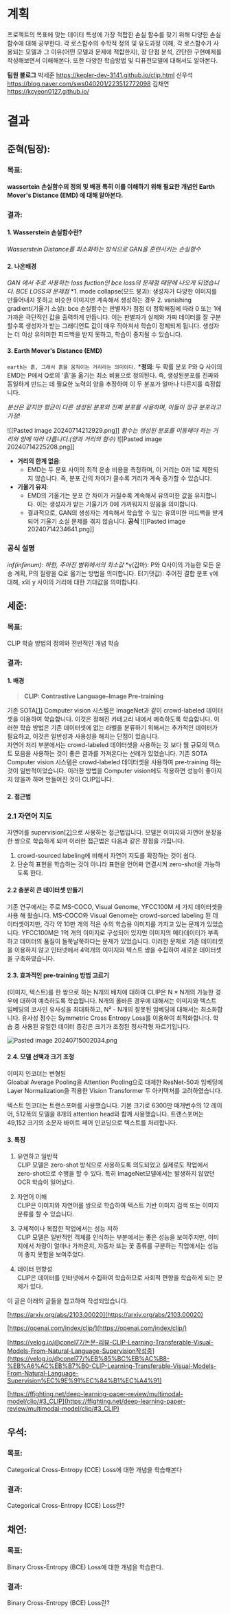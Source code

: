 # 계획
프로젝트의 목표에 맞는 데이터 특성에 가장 적합한 손실 함수를 찾기 위해 다양한 손실함수에 대해 공부한다. 각 로스함수의 수학적 정의 및 유도과정 이해, 각 로스함수가 사용되는 모델과 그 이유(어떤 모델과 문제에 적합한지), 장 단점 분석, 간단한 구현예제를 작성해보면서 이해해본다. 또한 다양한 학습방법 및 디퓨전모델에 대해서도 알아본다.

**팀원 블로그**
박세준 https://kepler-dev-3141.github.io/clip.html
신우석 https://blog.naver.com/sws040201/223512772098
김채연 https://kcyeon0127.github.io/


# 결과

## 준혁(팀장):
### 목표: 
**wassertein 손실함수의 정의 및 배경 특히 이를 이해하기 위해 필요한 개념인 Earth Mover's Distance (EMD) 에 대해 알아본다.**
### 결과:
#### **1. Wasserstein 손실함수란?**
*Wasserstein Distance를 최소화하는 방식으로 GAN을 훈련시키는 손실함수*
#### 2. 나온배경
*GAN 에서 주로 사용하는 loss fuction인  bce loss의 문제점 때문에 나오게 되었습니다.*
*BCE LOSS의 문제점*
	*1. mode collapse(모드 붕괴): 생성자가 다양한 이미지를  만들어내지 못하고 비슷한 이미지만 계속해서 생성하는 경우
	2.  vanishing gradient(기울기 소실): bce 손실함수는 판별자가 점점 더 정확해짐에 따라 0 또는 1에 가까운 극단적인 값을 출력하게 만듭니다. 이는 판별자가 실제와 가짜 데이터를 잘 구분할수록 생성자가 받는 그래디언트 값이 매우 작아져서 학습이 정체되게  됩니다. 생성자는 더 이상 유의미한 피드백을 받지 못하고, 학습이 중지될 수 있습니다.

#### **3. Earth Mover's Distance (EMD)**
 `earth는 흙, 그래서 흙을 움직이는 거리라는 의미이다.`
 ***정의**: 두 확률 분포 P와 Q 사이의 EMD는 P에서 Q로의 '흙'을 옮기는 최소 비용으로 정의된다. 즉, 생성된분포를 진짜와 동일하게 만드는 데 필요한 노력의 양을 추정하여 이 두 분포가 얼마나 다른지를 측정합니다. 

*분산은 같지만 평균이 다른 생성된 분포와 진짜 분포를 사용하며, 이들이 정규 분포라고 가정!*

![[Pasted image 20240714212929.png]]
*함수는 생성된 분포를 이동해야 하는 거리와 양에 따라 다릅니다.(양과 거리의 함수)*
![[Pasted image 20240714225208.png]]
- **거리의 한계 없음**:
    - EMD는 두 분포 사이의 최적 운송 비용을 측정하며, 이 거리는 0과 1로 제한되지 않습니다. 즉, 분포 간의 차이가 클수록 거리가 계속 증가할 수 있습니다.
- **기울기 유지**:
    - EMD의 기울기는 분포 간 차이가 커질수록 계속해서 유의미한 값을 유지합니다. 이는 생성자가 받는 기울기가 0에 가까워지지 않음을 의미합니다.
    - 결과적으로, GAN의 생성자는 계속해서 학습할 수 있는 유의미한 피드백을 받게 되어 기울기 소실 문제를 겪지 않습니다.
**공식**
![[Pasted image 20240714234641.png]]
 ### 공식 설명
 *inf(infimum): 하한, 주어진 범위에서의 최소값*
*γ(감마): P와 Q사이의 가능한 모든 운송 계획, P의 질량을 Q로 옮기는 방법을 의미합니다.
E(기댓값): 주어진 결합 분포 γ에 대해, x와 y 사이의 거리에 대한 기대값을 의미합니다.



## 세준:
### 목표: 
CLIP 학습 방법의 정의와 전반적인 개념 학습
### 결과: 

#### 1. 배경

> **CLIP: Contrastive Language–Image Pre-training**

기존 SOTA[[1]](https://kepler-dev-3141.github.io/#fn-1-e3f99f632f1087fe) Computer vision 시스템은 ImageNet과 같이 crowd-labeled 데이터셋을 이용하여 학습합니다. 이것은 정해진 카테고리 내에서 예측하도록 학습합니다. 이러한 학습 방법은 기존 데이터셋에 없는 라벨을 분류하기 위해서는 추가적인 데이터가 필요하고, 이것은 일반성과 사용성을 해치는 단점이 있습니다.  
자연어 처리 부분에서는 crowd-labeled 데이터셋을 사용하는 것 보다 웹 규모의 텍스트 모음을 사용하는 것이 좋은 결과를 가져온다는 선례가 있었습니다. 기존 SOTA Computer vision 시스템은 crowd-labeled 데이터셋을 사용하여 pre-training 하는 것이 일반적이었습니다. 이러한 방법을 Computer vision에도 적용하면 성능이 좋아지지 않을까 하며 만들어진 것이 CLIP입니다.

#### 2. 접근법

### 2.1 자연어 지도

자연어를 supervision[[2]](https://kepler-dev-3141.github.io/#fn-2-e3f99f632f1087fe)으로 사용하는 접근법입니다. 모델은 이미지와 자연어 문장을 한 쌍으로 학습하게 되며 이러한 접근법은 다음과 같은 장점을 가집니다.

1. crowd-sourced labeling에 비해서 자연어 지도를 확장하는 것이 쉽다.
2. 단순히 표현을 학습하는 것이 아니라 표현을 언어롸 연결시켜 zero-shot을 가능하도록 한다.

#### 2.2 충분히 큰 데이터셋 만들기

기존 연구에서는 주로 MS-COCO, Visual Genome, YFCC100M 세 가지 데이터셋을 사용 해 왔습니다. MS-COCO와 Visual Genome는 crowd-sorced labeling 된 데이터셋이지만, 각각 약 10만 개의 적은 수의 학습용 이미지를 가지고 있는 문제가 있었습니다. YFCC100M은 1억 개의 이미지로 구성되어 있지만 이미지의 메타데이터가 부족하고 데이터의 품질이 들쭉날쭉하다는 문제가 있었습니다. 이러한 문제로 기존 데이터셋을 이용하지 않고 인터넷에서 4억개의 이미지와 텍스트 쌍을 수집하여 새로운 데이터셋을 구축하였습니다.

#### 2.3. 효과적인 pre-training 방법 고르기

(이미지, 텍스트)를 한 쌍으로 하는 N개의 배치에 대하여 CLIP은 N × N개의 가능한 경우에 대하여 예측하도록 학습됩니다. N개의 올바른 경우에 대해서는 이미지와 텍스트 임베딩의 코사인 유사성을 최대화하고, N² - N개의 잘못된 임베딩에 대해서는 최소화합니다. 유사성 점수는 Symmetric Cross Entropy Loss를 이용하여 최적화합니다. 학습 중 사용된 유일한 데이터 증강은 크기가 조정된 정사각형 자르기입니다.

![Pasted image 20240715002034.png](https://kepler-dev-3141.github.io/pasted-image-20240715002034.png)

#### 2.4. 모델 선택과 크기 조정

이미지 인코더는 변형된  
Gloabal Average Pooling을 Attention Pooling으로 대체한 ResNet-50과 임베딩에 Layer Normalization을 적용한 Vision Transformer 두 아키텍처를 고려하였습니다.

텍스트 인코더는 트랜스포머를 사용했습니다. 기본 크기로 6300만 매개변수의 12 레이어, 512폭의 모델을 8개의 attention head와 함께 사용했습니다. 트랜스포머는 49,152 크기의 소문자 바이트 페어 인코딩으로 텍스트를 처리합니다.

#### 3. 특징

1. 유연하고 일반적  
    CLIP 모델은 zero-shot 방식으로 사용하도록 의도되었고 실제로도 작업에서 zero-shot으로 수행을 할 수 있다. 특히 ImageNet모델에서는 발생하지 않았던 OCR 학습이 일어났다.
    
2. 자연어 이해  
    CLIP은 이미지와 자연어를 쌍으로 학습하여 텍스트 기반 이미지 검색 또는 이미지 분류를 할 수 있습니다.
    
3. 구체적이나 복잡한 작업에서는 성능 저하  
    CLIP 모델은 일반적인 객체를 인식하는 부분에서는 좋은 성능을 보여주지만, 이미지에서 차량이 얼마나 가까운지, 자동차 또는 꽃 종류를 구분하는 작업에서는 성능이 좋지 못함을 보여주었다.
    
4. 데이터 편향성  
    CLIP은 데이터를 인터넷에서 수집하여 학습하므로 사회적 편향을 학습하게 되는 문제가 있다.
    

이 글은 아래의 글들을 참고하여 작성되었습니다.

[https://arxiv.org/abs/2103.00020](https://arxiv.org/abs/2103.00020)

[https://openai.com/index/clip/](https://openai.com/index/clip/)

[https://velog.io/@conel77/논문-리뷰-CLIP-Learning-Transferable-Visual-Models-From-Natural-Language-Supervision작성중](https://velog.io/@conel77/%EB%85%BC%EB%AC%B8-%EB%A6%AC%EB%B7%B0-CLIP-Learning-Transferable-Visual-Models-From-Natural-Language-Supervision%EC%9E%91%EC%84%B1%EC%A4%91)

[https://ffighting.net/deep-learning-paper-review/multimodal-model/clip/#3_CLIP](https://ffighting.net/deep-learning-paper-review/multimodal-model/clip/#3_CLIP)


## 우석:
### 목표: 
Categorical Cross-Entropy (CCE) Loss에 대한 개념을 학습해본다 

### 결과:
Categorical Cross-Entropy (CCE) Loss란?



## 채연:
### 목표: 
Binary Cross-Entropy (BCE) Loss에 대한 개념을 학습한다.

### 결과:
Binary Cross-Entropy (BCE) Loss란?